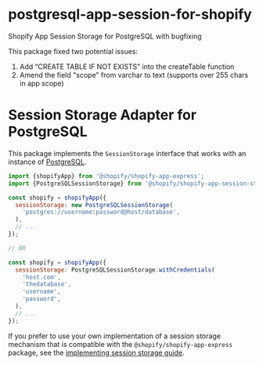 # postgresql-app-session-for-shopify
Shopify App Session Storage for PostgreSQL with bugfixing

This package fixed two potential issues:

1. Add “CREATE TABLE IF NOT EXISTS” into the createTable function
2. Amend the field "scope" from varchar to text (supports over 255 chars in app scope)


# Session Storage Adapter for PostgreSQL

This package implements the `SessionStorage` interface that works with an instance of [PostgreSQL](https://www.postgresql.org).

```js
import {shopifyApp} from '@shopify/shopify-app-express';
import {PostgreSQLSessionStorage} from '@shopify/shopify-app-session-storage-postgresql';

const shopify = shopifyApp({
  sessionStorage: new PostgreSQLSessionStorage(
    'postgres://username:password@host/database',
  ),
  // ...
});

// OR

const shopify = shopifyApp({
  sessionStorage: PostgreSQLSessionStorage.withCredentials(
    'host.com',
    'thedatabase',
    'username',
    'password',
  ),
  // ...
});
```

If you prefer to use your own implementation of a session storage mechanism that is compatible with the `@shopify/shopify-app-express` package, see the [implementing session storage guide](../shopify-app-session-storage/implementing-session-storage.md).
